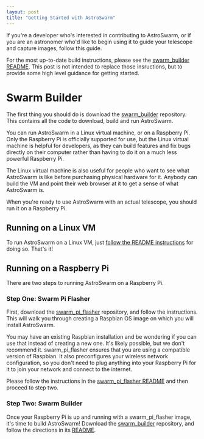 ```yaml
---
layout: post
title: "Getting Started with AstroSwarm"
---
```


If you're a developer who's interested in contributing to AstroSwarm, or if you are an astronomer who'd like to begin using it to guide your telescope and capture images, follow this guide.

For the most up-to-date build instructions, please see the [swarm_builder README](https://github.com/astroswarm/swarm_builder/blob/master/README.md). This post is not intended to replace those insructions, but to provide some high level guidance for getting started.

# Swarm Builder

The first thing you should do is download the [swarm_builder](https://github.com/astroswarm/swarm_builder) repository. This contains all the code to download, build and run AstroSwarm.

You can run AstroSwarm in a Linux virtual machine, or on a Raspberry Pi. Only the Raspberry Pi is officially supported for use, but the Linux virtual machine is helpful for developers, as they can build features and fix bugs directly on their computer rather than having to do it on a much less powerful Raspberry Pi.
 
The Linux virtual machine is also useful for people who want to see what AstroSwarm is like before purchasing physical hardware for it. Anybody can build the VM and point their web browser at it to get a sense of what AstroSwarm is.
 
When you're ready to use AstroSwarm with an actual telescope, you should run it on a Raspberry Pi.
 
## Running on a Linux VM

To run AstroSwarm on a Linux VM, just [follow the README instructions](https://github.com/astroswarm/swarm_builder/blob/master/README.md) for doing so. That's it!

## Running on a Raspberry Pi

There are two steps to running AstroSwarm on a Raspberry Pi.

### Step One: Swarm Pi Flasher

First, download the [swarm_pi_flasher](https://github.com/astroswarm/swarm_pi_flasher) repository, and follow the instructions. This will walk you through creating a Raspbian OS image on which you will install AstroSwarm.

You may have an existing Raspbian installation and be wondering if you can use that instead of creating a new one. It's likely possible, but we don't recommend it. swarm_pi_flasher ensures that you are using a compatible version of Raspbian. It also preconfigures your wireless network configuration, so you don't need to plug anything into your Raspberry Pi for it to join your network and connect to the internet.

Please follow the instructions in the [swarm_pi_flasher README](https://github.com/astroswarm/swarm_pi_flasher/blob/master/README.md) and then proceed to step two.

### Step Two: Swarm Builder

Once your Raspberry Pi is up and running with a swarm_pi_flasher image, it's time to build AstroSwarm! Download the [swarm_builder](https://github.com/astroswarm/swarm_builder) repository, and follow the directions in its [README](https://github.com/astroswarm/swarm_builder/blob/master/README.md).